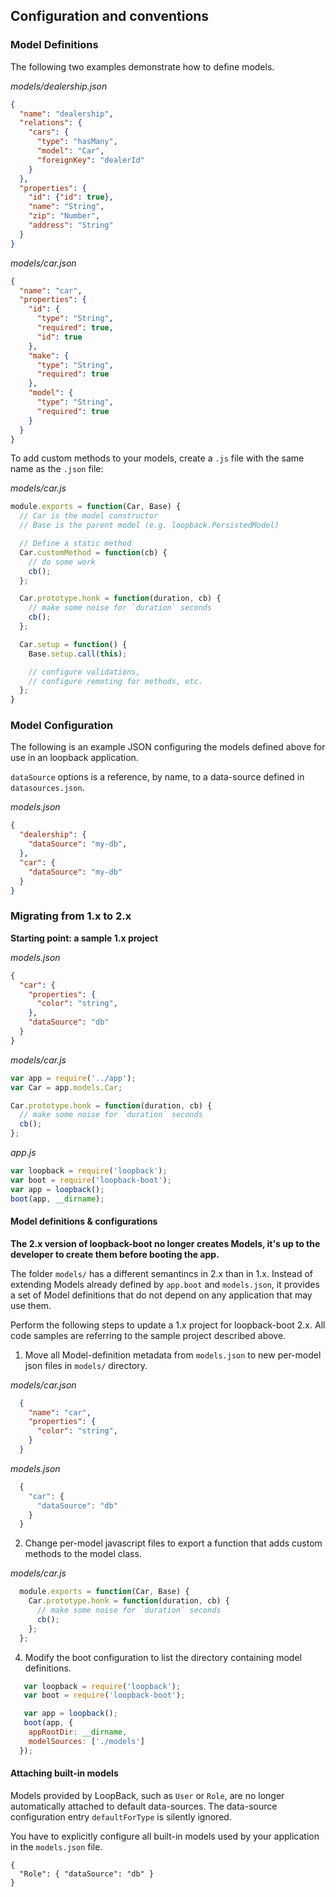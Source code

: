 ## Configuration and conventions

### Model Definitions

The following two examples demonstrate how to define models.

*models/dealership.json*

```json
{
  "name": "dealership",
  "relations": {
    "cars": {
      "type": "hasMany",
      "model": "Car",
      "foreignKey": "dealerId"
    }
  },
  "properties": {
    "id": {"id": true},
    "name": "String",
    "zip": "Number",
    "address": "String"
  }
}
```

*models/car.json*

```json
{
  "name": "car",
  "properties": {
    "id": {
      "type": "String",
      "required": true,
      "id": true
    },
    "make": {
      "type": "String",
      "required": true
    },
    "model": {
      "type": "String",
      "required": true
    }
  }
}
```

To add custom methods to your models, create a `.js` file with the same name
as the `.json` file:

*models/car.js*

```js
module.exports = function(Car, Base) {
  // Car is the model constructor
  // Base is the parent model (e.g. loopback.PersistedModel)

  // Define a static method
  Car.customMethod = function(cb) {
    // do some work
    cb();
  };

  Car.prototype.honk = function(duration, cb) {
    // make some noise for `duration` seconds
    cb();
  };

  Car.setup = function() {
    Base.setup.call(this);

    // configure validations,
    // configure remoting for methods, etc.
  };
}
```

### Model Configuration

The following is an example JSON configuring the models defined above
for use in an loopback application.

`dataSource` options is a reference, by name, to a data-source defined
in `datasources.json`.

*models.json*

```json
{
  "dealership": {
    "dataSource": "my-db",
  },
  "car": {
    "dataSource": "my-db"
  }
}
```

### Migrating from 1.x to 2.x

**Starting point: a sample 1.x project**

*models.json*

```json
{
  "car": {
    "properties": {
      "color": "string",
    },
    "dataSource": "db"
  }
}
```

*models/car.js*

```js
var app = require('../app');
var Car = app.models.Car;

Car.prototype.honk = function(duration, cb) {
  // make some noise for `duration` seconds
  cb();
};
```

*app.js*
```js
var loopback = require('loopback');
var boot = require('loopback-boot');
var app = loopback();
boot(app, __dirname);
```

#### Model definitions &amp; configurations

**The 2.x version of loopback-boot no longer creates Models, it's up to the
developer to create them before booting the app.**

The folder `models/` has a different semantincs in 2.x than in 1.x. Instead
of extending Models already defined by `app.boot` and `models.json`,
it provides a set of Model definitions that do not depend on
any application that may use them.

Perform the following steps to update a 1.x project for loopback-boot 2.x.
All code samples are referring to the sample project described above.

 1. Move all Model-definition metadata from `models.json`
 to new per-model json files in `models/` directory.

  *models/car.json*

  ```json
    {
      "name": "car",
      "properties": {
        "color": "string",
      }
    }
  ```

  *models.json*

  ```js
    {
      "car": {
        "dataSource": "db"
      }
    }
  ```

 2. Change per-model javascript files to export a function that adds
 custom methods to the model class.


  *models/car.js*

  ```js
    module.exports = function(Car, Base) {
      Car.prototype.honk = function(duration, cb) {
        // make some noise for `duration` seconds
        cb();
      };
    };
  ```

 4. Modify the boot configuration to list the directory containing
  model definitions.

 ```js
    var loopback = require('loopback');
    var boot = require('loopback-boot');

    var app = loopback();
    boot(app, {
     appRootDir: __dirname,
     modelSources: ['./models']
   });
  ```

#### Attaching built-in models

Models provided by LoopBack, such as `User` or `Role`, are no longer
automatically attached to default data-sources. The data-source configuration
entry `defaultForType` is silently ignored.

You have to explicitly configure all built-in models used by your application
in the `models.json` file.

```
{
  "Role": { "dataSource": "db" }
}
```
